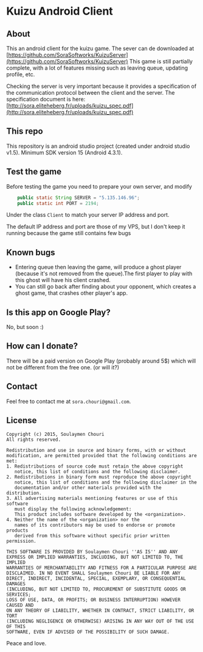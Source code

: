 # Kuizu Android Client


## About
This an android client for the kuizu game. The sever can de downloaded at 
[https://github.com/SoraSoftworks/KuizuServer](https://github.com/SoraSoftworks/KuizuServer)
This game is still partially complete, with a lot of features missing such as leaving queue, 
updating profile, etc. 

Checking the server is very important because it provides a specification of the communication
protocol between the client and the server. 
The specification document is here: [http://sora.eliteheberg.fr/uploads/kuizu_spec.pdf](http://sora.eliteheberg.fr/uploads/kuizu_spec.pdf)

## This repo
This repository is an android studio project (created under android studio v1.5). 
Minimum SDK version 15 (Android 4.3.1).

## Test the game
Before testing the game you need to prepare your own server, and modify
```java
    public static String SERVER = "5.135.146.96";
    public static int PORT = 2194;
```
Under the class `Client` to match your server IP address and port.

The default IP address and port are those of my VPS, but I don't keep it running because the game 
still contains few bugs

## Known bugs
 - Entering queue then leaving the game, will produce a ghost player (because it's not removed 
 from the queue).The first player to play with this ghost will have his client crashed. 
 - You can still go back after finding about your opponent, which creates a ghost game, that crashes
 other player's app.
 
## Is this app on Google Play?
No, but soon :)

## How can I donate? 
There will be a paid version on Google Play (probably around 5$) which will not be different from the 
free one. (or will it?)
 
## Contact 
Feel free to contact me at `sora.chouri@gmail.com`.

## License

```
Copyright (c) 2015, Soulaymen Chouri
All rights reserved.

Redistribution and use in source and binary forms, with or without
modification, are permitted provided that the following conditions are met:
1. Redistributions of source code must retain the above copyright
   notice, this list of conditions and the following disclaimer.
2. Redistributions in binary form must reproduce the above copyright
   notice, this list of conditions and the following disclaimer in the
   documentation and/or other materials provided with the distribution.
3. All advertising materials mentioning features or use of this software
   must display the following acknowledgement:
   This product includes software developed by the <organization>.
4. Neither the name of the <organization> nor the
   names of its contributors may be used to endorse or promote products
   derived from this software without specific prior written permission.

THIS SOFTWARE IS PROVIDED BY Soulaymen Chouri ''AS IS'' AND ANY
EXPRESS OR IMPLIED WARRANTIES, INCLUDING, BUT NOT LIMITED TO, THE IMPLIED
WARRANTIES OF MERCHANTABILITY AND FITNESS FOR A PARTICULAR PURPOSE ARE
DISCLAIMED. IN NO EVENT SHALL Soulaymen Chouri BE LIABLE FOR ANY
DIRECT, INDIRECT, INCIDENTAL, SPECIAL, EXEMPLARY, OR CONSEQUENTIAL DAMAGES
(INCLUDING, BUT NOT LIMITED TO, PROCUREMENT OF SUBSTITUTE GOODS OR SERVICES;
LOSS OF USE, DATA, OR PROFITS; OR BUSINESS INTERRUPTION) HOWEVER CAUSED AND
ON ANY THEORY OF LIABILITY, WHETHER IN CONTRACT, STRICT LIABILITY, OR TORT
(INCLUDING NEGLIGENCE OR OTHERWISE) ARISING IN ANY WAY OUT OF THE USE OF THIS
SOFTWARE, EVEN IF ADVISED OF THE POSSIBILITY OF SUCH DAMAGE. 
```

Peace and love.